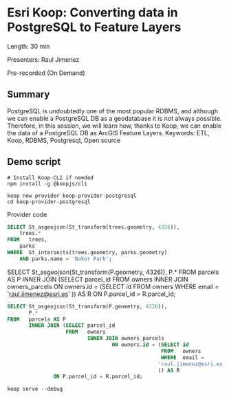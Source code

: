 # Esri Koop: Converting data in PostgreSQL to Feature Layers

Length: 30 min

Presenters: Raul Jimenez

Pre-recorded (On Demand)

## Summary

PostgreSQL is undoubtedly one of the most popular RDBMS, and although we can enable a PostgreSQL DB as a geodatabase it is not always possible. Therefore, in this session, we will learn how, thanks to Koop, we can enable the data of a PostgreSQL DB as ArcGIS Feature Layers. Keywords: ETL, Koop, RDBMS, Postgresql, Open source

## Demo script

```
# Install Koop-CLI if needed
npm install -g @koopjs/cli

koop new provider koop-provider-postgresql
cd koop-provider-postgresql
```

Provider code

```sql
SELECT St_asgeojson(St_transform(trees.geometry, 4326)),
    trees.*
FROM   trees,
    parks
WHERE  St_intersects(trees.geometry, parks.geometry)
    AND parks.name = 'Baker Park';
```



SELECT St_asgeojson(St_transform(P.geometry, 4326)), P.* FROM   parcels AS P INNER JOIN (SELECT parcel_id FROM   owners INNER JOIN owners_parcels ON owners.id = (SELECT id FROM   owners WHERE  email = 'raul.jimenez@esri.es' )) AS R ON P.parcel_id = R.parcel_id;
```sql
SELECT St_asgeojson(St_transform(P.geometry, 4326)),
       P.*
FROM   parcels AS P
       INNER JOIN (SELECT parcel_id
                   FROM   owners
                          INNER JOIN owners_parcels
                                  ON owners.id = (SELECT id
                                                  FROM   owners
                                                  WHERE  email =
                                                 'raul.jimenez@esri.es'
                                                 )) AS R
               ON P.parcel_id = R.parcel_id; 
```

```
koop serve --debug
```

